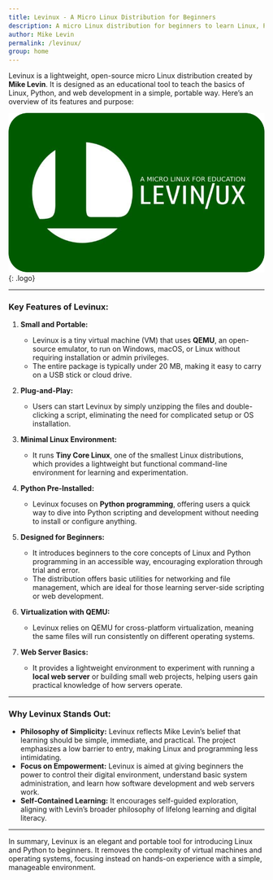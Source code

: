 ```yaml
---
title: Levinux - A Micro Linux Distribution for Beginners
description: A micro Linux distribution for beginners to learn Linux, Python, and web development.
author: Mike Levin
permalink: /levinux/
group: home
---
```


Levinux is a lightweight, open-source micro Linux distribution created by **Mike Levin**. It is designed as an educational tool to teach the basics of Linux, Python, and web development in a simple, portable way. Here’s an overview of its features and purpose:

![Levinux Logo](/assets/logo/Levinux.PNG){: .logo}

---

### **Key Features of Levinux:**

1. **Small and Portable:**
   - Levinux is a tiny virtual machine (VM) that uses **QEMU**, an open-source emulator, to run on Windows, macOS, or Linux without requiring installation or admin privileges.
   - The entire package is typically under 20 MB, making it easy to carry on a USB stick or cloud drive.

2. **Plug-and-Play:**
   - Users can start Levinux by simply unzipping the files and double-clicking a script, eliminating the need for complicated setup or OS installation.

3. **Minimal Linux Environment:**
   - It runs **Tiny Core Linux**, one of the smallest Linux distributions, which provides a lightweight but functional command-line environment for learning and experimentation.

4. **Python Pre-Installed:**
   - Levinux focuses on **Python programming**, offering users a quick way to dive into Python scripting and development without needing to install or configure anything.

5. **Designed for Beginners:**
   - It introduces beginners to the core concepts of Linux and Python programming in an accessible way, encouraging exploration through trial and error.
   - The distribution offers basic utilities for networking and file management, which are ideal for those learning server-side scripting or web development.

6. **Virtualization with QEMU:**
   - Levinux relies on QEMU for cross-platform virtualization, meaning the same files will run consistently on different operating systems.

7. **Web Server Basics:**
   - It provides a lightweight environment to experiment with running a **local web server** or building small web projects, helping users gain practical knowledge of how servers operate.

---

### **Why Levinux Stands Out:**

- **Philosophy of Simplicity:** Levinux reflects Mike Levin’s belief that learning should be simple, immediate, and practical. The project emphasizes a low barrier to entry, making Linux and programming less intimidating.
- **Focus on Empowerment:** Levinux is aimed at giving beginners the power to control their digital environment, understand basic system administration, and learn how software development and web servers work.
- **Self-Contained Learning:** It encourages self-guided exploration, aligning with Levin’s broader philosophy of lifelong learning and digital literacy.

---

In summary, Levinux is an elegant and portable tool for introducing Linux and Python to beginners. It removes the complexity of virtual machines and operating systems, focusing instead on hands-on experience with a simple, manageable environment.